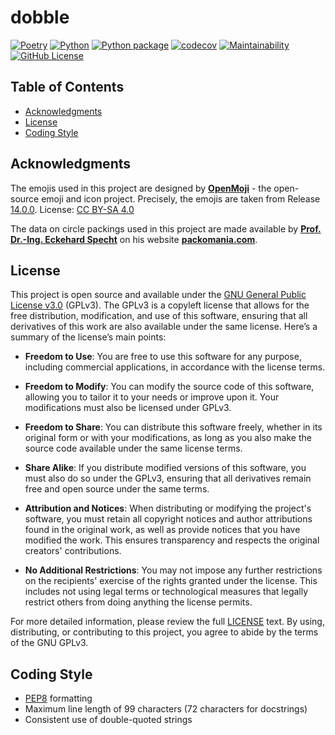 # dobble

[![Poetry](https://img.shields.io/endpoint?url=https://python-poetry.org/badge/v0.json)](https://python-poetry.org/)
[![Python](https://img.shields.io/badge/Python-3.11_|_3.12-3776AB.svg?style=flat&logo=python&logoColor=white)](https://www.python.org)
[![Python package](https://github.com/mrvnthss/dobble/actions/workflows/python-package.yml/badge.svg)](https://github.com/mrvnthss/dobble/actions/workflows/python-package.yml)
[![codecov](https://codecov.io/gh/mrvnthss/dobble/graph/badge.svg?token=3H2JGP6L38)](https://codecov.io/gh/mrvnthss/dobble)
[![Maintainability](https://api.codeclimate.com/v1/badges/0ffef4262adacd13c884/maintainability)](https://codeclimate.com/github/mrvnthss/dobble/maintainability)
[![GitHub License](https://img.shields.io/github/license/mrvnthss/dobble?color=ad2317)](https://www.gnu.org/licenses/gpl-3.0.html.en)

## Table of Contents

- [Acknowledgments](#acknowledgments)
- [License](#license)
- [Coding Style](#coding-style)

## Acknowledgments

The emojis used in this project are designed by [**OpenMoji**](https://openmoji.org/) - the open-source emoji and icon project.
Precisely, the emojis are taken from Release [14.0.0](https://github.com/hfg-gmuend/openmoji/releases/tag/14.0.0).
License: [CC BY-SA 4.0](https://creativecommons.org/licenses/by-sa/4.0/#)

The data on circle packings used in this project are made available by [**Prof. Dr.-Ing. Eckehard Specht**](https://www.ltv.ovgu.de/Mitarbeiter/Lehrstuhlinhaber/Prof_+Eckehard+Specht-p-210.html) on his website [**packomania.com**](http://www.packomania.com).

## License

This project is open source and available under the [GNU General Public License v3.0](https://www.gnu.org/licenses/gpl-3.0.en.html) (GPLv3). The GPLv3 is a copyleft license that allows for the free distribution, modification, and use of this software, ensuring that all derivatives of this work are also available under the same license. Here’s a summary of the license’s main points:

- **Freedom to Use**: You are free to use this software for any purpose, including commercial applications, in accordance with the license terms.

- **Freedom to Modify**: You can modify the source code of this software, allowing you to tailor it to your needs or improve upon it. Your modifications must also be licensed under GPLv3.

- **Freedom to Share**: You can distribute this software freely, whether in its original form or with your modifications, as long as you also make the source code available under the same license terms.

- **Share Alike**: If you distribute modified versions of this software, you must also do so under the GPLv3, ensuring that all derivatives remain free and open source under the same terms.

- **Attribution and Notices**: When distributing or modifying the project's software, you must retain all copyright notices and author attributions found in the original work, as well as provide notices that you have modified the work. This ensures transparency and respects the original creators' contributions.

- **No Additional Restrictions**: You may not impose any further restrictions on the recipients' exercise of the rights granted under the license. This includes not using legal terms or technological measures that legally restrict others from doing anything the license permits.

For more detailed information, please review the full [LICENSE](LICENSE) text. By using, distributing, or contributing to this project, you agree to abide by the terms of the GNU GPLv3.

## Coding Style

- [PEP8](https://peps.python.org/pep-0008/) formatting
- Maximum line length of 99 characters (72 characters for docstrings)
- Consistent use of double-quoted strings
